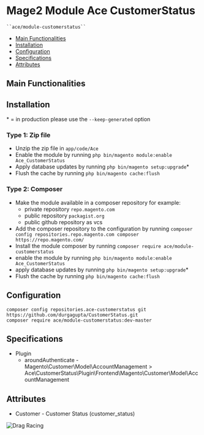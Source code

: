 # Mage2 Module Ace CustomerStatus

    ``ace/module-customerstatus``

 - [Main Functionalities](#markdown-header-main-functionalities)
 - [Installation](#markdown-header-installation)
 - [Configuration](#markdown-header-configuration)
 - [Specifications](#markdown-header-specifications)
 - [Attributes](#markdown-header-attributes)


## Main Functionalities


## Installation
\* = in production please use the `--keep-generated` option

### Type 1: Zip file

 - Unzip the zip file in `app/code/Ace`
 - Enable the module by running `php bin/magento module:enable Ace_CustomerStatus`
 - Apply database updates by running `php bin/magento setup:upgrade`\*
 - Flush the cache by running `php bin/magento cache:flush`

### Type 2: Composer

 - Make the module available in a composer repository for example:
    - private repository `repo.magento.com`
    - public repository `packagist.org`
    - public github repository as vcs
 - Add the composer repository to the configuration by running `composer config repositories.repo.magento.com composer https://repo.magento.com/`
 - Install the module composer by running `composer require ace/module-customerstatus`
 - enable the module by running `php bin/magento module:enable Ace_CustomerStatus`
 - apply database updates by running `php bin/magento setup:upgrade`\*
 - Flush the cache by running `php bin/magento cache:flush`


## Configuration
    composer config repositories.ace-customerstatus git https://github.com/durgagupta/CustomerStatus.git
    composer require ace/module-customerstatus:dev-master


## Specifications

 - Plugin
	- aroundAuthenticate - Magento\Customer\Model\AccountManagement > Ace\CustomerStatus\Plugin\Frontend\Magento\Customer\Model\AccountManagement


## Attributes

 - Customer - Customer Status (customer_status)
 
![Drag Racing](Dragster.jpg)
